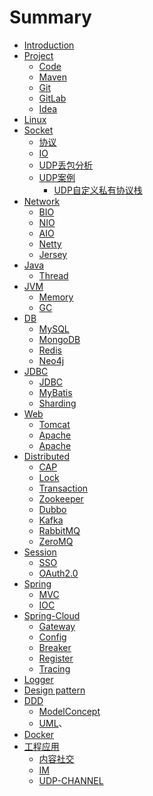 # Summary

* [Introduction](README.md)
* [Project]()
  * [Code](project/code/SUMMARY.md)
  * [Maven]()
  * [Git]()
  * [GitLab]()
  * [Idea]()
* [Linux]()  
* [Socket](socket/socket.md)
  * [协议](socket/protocol.md)
  * [IO](socket/io.md)
  * [UDP丢包分析](socket/udp-lost-packet.md)
  * [UDP案例](socket/demo/udp-reliable-demo.md)
    * [UDP自定义私有协议栈](socket/demo/protocol.md)
* [Network]()
  * [BIO]()
  * [NIO]()
  * [AIO]()
  * [Netty]()
  * [Jersey]()
* [Java]()
  * [Thread]() 
* [JVM]()
  * [Memory]()
  * [GC]()
* [DB](databases/SUMMARY.md)
  * [MySQL](databases/mysql/SUMMARY.md)
  * [MongoDB](databases/mongodb/README.md)
  * [Redis](databases/redis/SUMMARY.md)
  * [Neo4j]()
* [JDBC]()
  * [JDBC](jdbc/jdbc/pool.md)
  * [MyBatis](jdbc/mybatis/README.md)
  * [Sharding](jdbc/Sharding/README.md)
* [Web]()  
  * [Tomcat]()
  * [Apache]()
  * [Apache]()
* [Distributed]()    
  * [CAP](cap/cap.md)
  * [Lock]()
  * [Transaction]()
  * [Zookeeper]()
  * [Dubbo]()
  * [Kafka]()
  * [RabbitMQ]()
  * [ZeroMQ]()
* [Session]()  
    * [SSO]()
    * [OAuth2.0]()  
* [Spring](spring/SUMMARY.md)
  * [MVC](spring/mvc-index.md)
  * [IOC](spring/ioc-index.md)
* [Spring-Cloud](spring/spring.md)
  * [Gateway]()
  * [Config]()
  * [Breaker]()
  * [Register]()
  * [Tracing]()
* [Logger](logger/SUMMARY.md)
* [Design pattern]() 
* [DDD](ddd/SUMMARY)
  * [ModelConcept](ddd/model-concept/SUMMARY.md)
  * [UML](ddd/uml/SUMMARY.md)、
* [Docker]()  
* [工程应用]()
  * [内容社交]()
  * [IM]()
  * [UDP-CHANNEL]()


